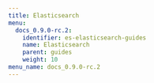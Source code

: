 ```yaml
---
title: Elasticsearch
menu:
  docs_0.9.0-rc.2:
    identifier: es-elasticsearch-guides
    name: Elasticsearch
    parent: guides
    weight: 10
menu_name: docs_0.9.0-rc.2
---
```


